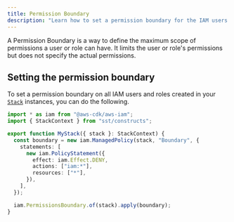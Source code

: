 ```yaml
---
title: Permission Boundary
description: "Learn how to set a permission boundary for the IAM users and roles in your SST app."
---
```


A Permission Boundary is a way to define the maximum scope of permissions a user or role can have. It limits the user or role's permissions but does not specify the actual permissions.

## Setting the permission boundary

To set a permission boundary on all IAM users and roles created in your [`Stack`](../constructs/Stack.md) instances, you can do the following.

```ts
import * as iam from "@aws-cdk/aws-iam";
import { StackContext } from "sst/constructs";

export function MyStack({ stack }: StackContext) {
  const boundary = new iam.ManagedPolicy(stack, "Boundary", {
    statements: [
      new iam.PolicyStatement({
        effect: iam.Effect.DENY,
        actions: ["iam:*"],
        resources: ["*"],
      }),
    ],
  });

  iam.PermissionsBoundary.of(stack).apply(boundary);
}
```